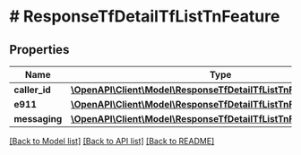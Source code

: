 # # ResponseTfDetailTfListTnFeature

## Properties

Name | Type | Description | Notes
------------ | ------------- | ------------- | -------------
**caller_id** | [**\OpenAPI\Client\Model\ResponseTfDetailTfListTnFeatureCallerId**](ResponseTfDetailTfListTnFeatureCallerId.md) |  | [optional]
**e911** | [**\OpenAPI\Client\Model\ResponseTfDetailTfListTnFeatureE911**](ResponseTfDetailTfListTnFeatureE911.md) |  | [optional]
**messaging** | [**\OpenAPI\Client\Model\ResponseTfDetailTfListTnFeatureMessaging**](ResponseTfDetailTfListTnFeatureMessaging.md) |  | [optional]

[[Back to Model list]](../../README.md#models) [[Back to API list]](../../README.md#endpoints) [[Back to README]](../../README.md)
